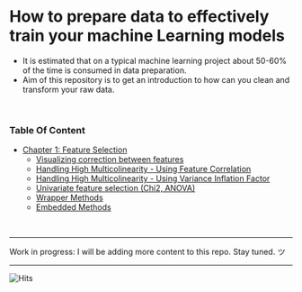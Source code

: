 # How to prepare data to effectively train your machine Learning models

* It is estimated that on a typical machine learning project about 50-60% of the time is consumed in data preparation.
* Aim of this repository is to get an introduction to how can you clean and transform your raw data.
<br>

### Table Of Content
* [Chapter 1: Feature Selection](https://github.com/rahul96rajan/data_preparation_for_ML_models/blob/master/Feature_Selection/visualizing_correlation.ipynb) 
	* [Visualizing correction between features](https://github.com/rahul96rajan/data_preparation_for_ML_models/blob/master/Feature_Selection/visualizing_correlation.ipynb) 
	* [Handling High Multicolinearity - Using Feature Correlation](https://github.com/rahul96rajan/Data_Preparation_for_ML_models/blob/master/Feature_Selection/2.%20Multicollinearity-1.ipynb)
	* [Handling High Multicolinearity - Using Variance Inflation Factor](https://github.com/rahul96rajan/Data_Preparation_for_ML_models/blob/master/Feature_Selection/3.%20Multicollinearity-2.ipynb)
	* [Univariate feature selection (Chi2, ANOVA)](https://github.com/rahul96rajan/Data_Preparation_for_ML_models/blob/master/Feature_Selection/4.%20Chi2%20and%20ANOVA%20(Univariate%20feature%20selection).ipynb)
	* [Wrapper Methods](https://github.com/rahul96rajan/Data_Preparation_for_ML_models/blob/master/Feature_Selection/5.%20Wrapper_Methods.ipynb) 
	* [Embedded Methods](https://github.com/rahul96rajan/Data_Preparation_for_ML_models/blob/master/Feature_Selection/6.%20Embedded%20Methods.ipynb)



<br>	

---
Work in progress: I will be adding more content to this repo. Stay tuned. ツ

---
<img src="https://hitcounter.pythonanywhere.com/count/tag.svg?url=https%3A%2F%2Fgithub.com%2Frahul96rajan%2FData_Preparation_for_ML_models" alt="Hits">
